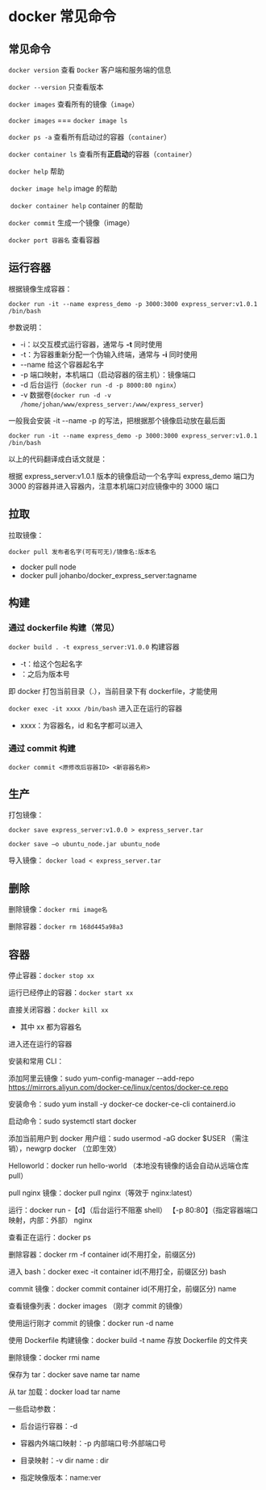 # docker 常见命令

## 常见命令

`docker version` 查看 `Docker` 客户端和服务端的信息

`docker --version` 只查看版本

`docker images` 查看所有的镜像（`image`）

`docker images` === `docker image ls`

`docker ps -a` 查看所有启动过的容器（`container`）

`docker container ls` 查看所有**正启动**的容器（`container`）

`docker help` 帮助

​ `docker image help` image 的帮助

​ `docker container help` container 的帮助

`docker commit` 生成一个镜像（image）

`docker port 容器名` 查看容器

## 运行容器

根据镜像生成容器：

`docker run -it --name express_demo -p 3000:3000 express_server:v1.0.1 /bin/bash`

参数说明：

-   -i：以交互模式运行容器，通常与 **-t** 同时使用
-   -t：为容器重新分配一个伪输入终端，通常与 **-i** 同时使用
-   --name 给这个容器起名字
-   -p 端口映射，本机端口（启动容器的宿主机）：镜像端口
-   -d 后台运行（`docker run -d -p 8000:80 nginx`）
-   -v 数据卷(`docker run -d -v /home/johan/www/express_server:/www/express_server`)

一般我会安装 -it --name -p 的写法，把根据那个镜像启动放在最后面

`docker run -it --name express_demo -p 3000:3000 express_server:v1.0.1 /bin/bash`

以上的代码翻译成白话文就是：

根据 express_server:v1.0.1 版本的镜像启动一个名字叫 express_demo 端口为 3000 的容器并进入容器内，注意本机端口对应镜像中的 3000 端口

## 拉取

拉取镜像：

`docker pull 发布者名字(可有可无)/镜像名:版本名`

-   docker pull node
-   docker pull johanbo/docker_express_server:tagname

## 构建

### 通过 dockerfile 构建（常见）

`docker build . -t express_server:V1.0.0` 构建容器

-   -t：给这个包起名字
-   ：之后为版本号

即 docker 打包当前目录（.），当前目录下有 dockerfile，才能使用

`docker exec -it xxxx /bin/bash` 进入正在运行的容器

-   xxxx：为容器名，id 和名字都可以进入

### 通过 commit 构建

`docker commit <原修改后容器ID> <新容器名称>`

## 生产

打包镜像：

`docker save express_server:v1.0.0 > express_server.tar`

`docker save –o ubuntu_node.jar ubuntu_node`

导入镜像： `docker load < express_server.tar`

## 删除

删除镜像：`docker rmi image名`

删除容器：`docker rm 168d445a98a3`

## 容器

停止容器：`docker stop xx`

运行已经停止的容器：`docker start xx`

直接关闭容器：`docker kill xx`

-   其中 xx 都为容器名

进入还在运行的容器

安装和常用 CLI：

添加阿里云镜像：sudo yum-config-manager --add-repo https://mirrors.aliyun.com/docker-ce/linux/centos/docker-ce.repo

安装命令：sudo yum install -y docker-ce docker-ce-cli containerd.io

启动命令：sudo systemctl start docker

添加当前用户到 docker 用户组：sudo usermod -aG docker \$USER （需注销），newgrp docker （立即生效）

Helloworld：docker run hello-world （本地没有镜像的话会自动从远端仓库 pull）

pull nginx 镜像：docker pull nginx（等效于 nginx:latest）

运行：docker run -【d】（后台运行不阻塞 shell） 【-p 80:80】（指定容器端口映射，内部：外部） nginx

查看正在运行：docker ps

删除容器：docker rm -f container id(不用打全，前缀区分)

进入 bash：docker exec -it container id(不用打全，前缀区分) bash

commit 镜像：docker commit container id(不用打全，前缀区分) name

查看镜像列表：docker images （刚才 commit 的镜像）

使用运行刚才 commit 的镜像：docker run -d name

使用 Dockerfile 构建镜像：docker build -t name 存放 Dockerfile 的文件夹

删除镜像：docker rmi name

保存为 tar：docker save name tar name

从 tar 加载：docker load tar name

一些启动参数：

-   后台运行容器：-d

-   容器内外端口映射：-p 内部端口号:外部端口号

-   目录映射：-v dir name : dir

-   指定映像版本：name:ver
